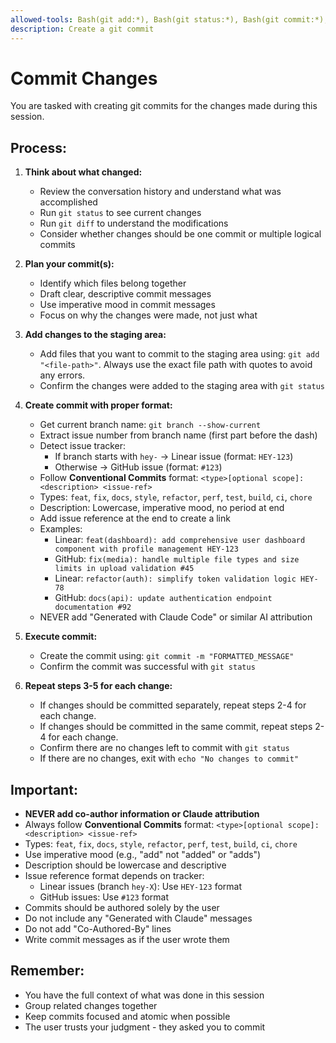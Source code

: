 ```yaml
---
allowed-tools: Bash(git add:*), Bash(git status:*), Bash(git commit:*), Bash(git branch:*), Bash(git diff:*), Bash(git log:*)
description: Create a git commit
---
```

# Commit Changes

You are tasked with creating git commits for the changes made during this session.

## Process:

1. **Think about what changed:**
   - Review the conversation history and understand what was accomplished
   - Run `git status` to see current changes
   - Run `git diff` to understand the modifications
   - Consider whether changes should be one commit or multiple logical commits

2. **Plan your commit(s):**
   - Identify which files belong together
   - Draft clear, descriptive commit messages
   - Use imperative mood in commit messages
   - Focus on why the changes were made, not just what

3. **Add changes to the staging area:**
   - Add files that you want to commit to the staging area using: `git add "<file-path>"`. Always use the exact file path with quotes to avoid any errors.
   - Confirm the changes were added to the staging area with `git status`

4. **Create commit with proper format:**
   - Get current branch name: `git branch --show-current`
   - Extract issue number from branch name (first part before the dash)
   - Detect issue tracker:
     - If branch starts with `hey-` → Linear issue (format: `HEY-123`)
     - Otherwise → GitHub issue (format: `#123`)
   - Follow **Conventional Commits** format: `<type>[optional scope]: <description> <issue-ref>`
   - Types: `feat`, `fix`, `docs`, `style`, `refactor`, `perf`, `test`, `build`, `ci`, `chore`
   - Description: Lowercase, imperative mood, no period at end
   - Add issue reference at the end to create a link
   - Examples:
     - Linear: `feat(dashboard): add comprehensive user dashboard component with profile management HEY-123`
     - GitHub: `fix(media): handle multiple file types and size limits in upload validation #45`
     - Linear: `refactor(auth): simplify token validation logic HEY-78`
     - GitHub: `docs(api): update authentication endpoint documentation #92`
   - NEVER add "Generated with Claude Code" or similar AI attribution

5. **Execute commit:**
   - Create the commit using: `git commit -m "FORMATTED_MESSAGE"`
   - Confirm the commit was successful with `git status`

6. **Repeat steps 3-5 for each change:**
   - If changes should be committed separately, repeat steps 2-4 for each change.
   - If changes should be committed in the same commit, repeat steps 2-4 for each change.
   - Confirm there are no changes left to commit with `git status`
   - If there are no changes, exit with `echo "No changes to commit"`

## Important:
- **NEVER add co-author information or Claude attribution**
- Always follow **Conventional Commits** format: `<type>[optional scope]: <description> <issue-ref>`
- Types: `feat`, `fix`, `docs`, `style`, `refactor`, `perf`, `test`, `build`, `ci`, `chore`
- Use imperative mood (e.g., "add" not "added" or "adds")
- Description should be lowercase and descriptive
- Issue reference format depends on tracker:
  - Linear issues (branch `hey-X`): Use `HEY-123` format
  - GitHub issues: Use `#123` format
- Commits should be authored solely by the user
- Do not include any "Generated with Claude" messages
- Do not add "Co-Authored-By" lines
- Write commit messages as if the user wrote them

## Remember:
- You have the full context of what was done in this session
- Group related changes together
- Keep commits focused and atomic when possible
- The user trusts your judgment - they asked you to commit
